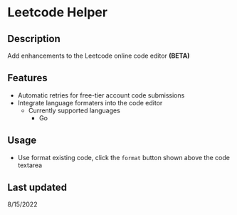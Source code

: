 # Leetcode Helper
## Description

Add enhancements to the Leetcode online code editor **(BETA)**

## Features

* Automatic retries for free-tier account code submissions
* Integrate language formaters into the code editor
  * Currently supported languages
    * Go

## Usage

* Use format existing code, click the `format` button shown above the code textarea

## Last updated

8/15/2022